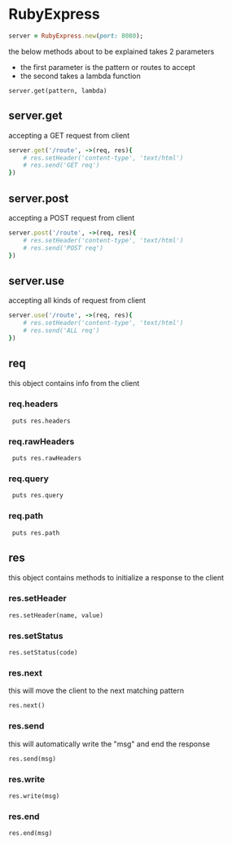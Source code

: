 # RubyExpress
```ruby 
server = RubyExpress.new(port: 8080);
```
the below methods about to be explained takes 2 parameters
- the first parameter is the pattern or routes to accept
- the second takes a lambda function
```
server.get(pattern, lambda)
```

## server.get
accepting a GET request from client
```ruby 
server.get('/route', ->(req, res){
    # res.setHeader('content-type', 'text/html')
    # res.send('GET req')
})
```
## server.post
accepting a POST request from client
```ruby 
server.post('/route', ->(req, res){
    # res.setHeader('content-type', 'text/html')
    # res.send('POST req')
})
```
## server.use
accepting all kinds of request from client
```ruby 
server.use('/route', ->(req, res){
    # res.setHeader('content-type', 'text/html')
    # res.send('ALL req')
})
```
## req
this object contains info from the client
### req.headers
 ```
  puts res.headers
 ```
### req.rawHeaders
 ```
  puts res.rawHeaders
 ```
 ### req.query
 ```
  puts res.query
 ```
### req.path
 ```
  puts res.path
 ```

## res
this object contains methods to initialize a response to the client
### res.setHeader
```
res.setHeader(name, value)
```
### res.setStatus
```
res.setStatus(code)
```
### res.next
this will move the client to the next matching pattern
```
res.next()
```
### res.send
this will automatically write the "msg" and end the response
```
res.send(msg)
```
### res.write
```
res.write(msg)
```
### res.end
```
res.end(msg)
```